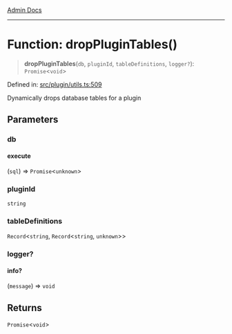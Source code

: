 [Admin Docs](/)

***

# Function: dropPluginTables()

> **dropPluginTables**(`db`, `pluginId`, `tableDefinitions`, `logger?`): `Promise`\<`void`\>

Defined in: [src/plugin/utils.ts:509](https://github.com/Sourya07/talawa-api/blob/cfbd515d04ffba748b09232a33807f1845dd1878/src/plugin/utils.ts#L509)

Dynamically drops database tables for a plugin

## Parameters

### db

#### execute

(`sql`) => `Promise`\<`unknown`\>

### pluginId

`string`

### tableDefinitions

`Record`\<`string`, `Record`\<`string`, `unknown`\>\>

### logger?

#### info?

(`message`) => `void`

## Returns

`Promise`\<`void`\>
